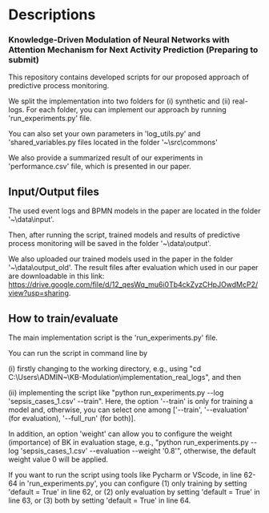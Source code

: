 # Descriptions

### Knowledge-Driven Modulation of Neural Networks with Attention Mechanism for Next Activity Prediction (Preparing to submit)

This repository contains developed scripts for our proposed approach of predictive process monitoring.

We split the implementation into two folders for (i) synthetic and (ii) real-logs. For each folder, you can implement our approach by running 'run_experiments.py' file. 

You can also set your own parameters in 'log_utils.py' and 'shared_variables.py files located in the folder '~\src\commons'

We also provide a summarized result of our experiments in 'performance.csv' file, which is presented in our paper. 

## Input/Output files

The used event logs and BPMN models in the paper are located in the folder '~\data\input'.

Then, after running the script, trained models and results of predictive process monitoring will be saved in the folder '~\data\output'.

We also uploaded our trained models used in the paper in the folder '~\data\output_old'. The result files after evaluation which used in our paper are downloadable in this link: https://drive.google.com/file/d/12_qesWq_mu6i0Tb4ckZyzCHpJOwdMcP2/view?usp=sharing.


## How to train/evaluate

The main implementation script is the 'run_experiments.py' file. 

You can run the script in command line by 

(i) firstly changing to the working directory, e.g., using "cd C:\Users\ADMIN\~\KB-Modulation\implementation_real_logs", and then 

(ii) implementing the script like "python run_experiments.py --log 'sepsis_cases_1.csv' --train". Here, the option '--train' is only for training a model and, otherwise, you can select one among ['--train', '--evaluation' (for evaluation), '--full_run' (for both)]. 

In addition, an option 'weight' can allow you to configure the weight (importance) of BK in evaluation stage, e.g., "python run_experiments.py --log 'sepsis_cases_1.csv' --evaluation --weight '0.8'", otherwise, the default weight value 0 will be applied.

If you want to run the script using tools like Pycharm or VScode, in line 62-64 in 'run_experiments.py', you can configure (1) only training by setting 'default = True' in line 62, or (2) only evaluation by setting 'default = True' in line 63, or (3) both by setting 'default = True' in line 64.

